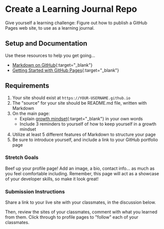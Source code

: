 # Create a Learning Journal Repo

Give yourself a learning challenge: Figure out how to publish a GitHub Pages web site, to use as a learning journal. 

## Setup and Documentation

Use these resources to help you get going... 

  - [Markdown on GitHub](https://help.github.com/en/articles/about-writing-and-formatting-on-github){:target="_blank"}
  - [Getting Started with GitHub Pages](https://guides.github.com/features/pages/){:target="_blank"}

## Requirements

1. Your site should exist at `https://YOUR-USERNAME.github.io`
1. The "source" for your site should be README.md file, written with Markdown
1. On the main page:
    - Explain [growth mindset](https://www.atlassian.com/blog/inside-atlassian/growth-mindset){:target="_blank"} in your own words
    - Include 3 reminders to yourself of how to keep yourself in a growth mindset
1. Utilize at least 5 different features of Markdown to structure your page
1. Be sure to introduce yourself, and include a link to your GitHub portfolio page

### Stretch Goals

Beef up your profile page! Add an image, a bio, contact info... as much as you feel comfortable including. Remember, this page will act as a showcase of your developer skills, so make it look great! 

### Submission Instructions

Share a link to your live site with your classmates, in the discussion below. 

Then, review the sites of your classmates, comment with what you learned from them. Click through to profile pages to "follow" each of your classmates.
